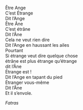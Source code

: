 Être Ange     
C’est Étrange     
Dit l’Ange     
Être Âne     
C’est étrâne     
Dit l’Âne     
Cela ne veut rien dire     
Dit l’Ange en haussant les ailes     
Pourtant     
Si étrange veut dire quelque chose     
étrâne est plus étrange qu’étrange     
dit l’Âne     
Étrange est !     
Dit l’Ange en tapant du pied     
Étranger vous-même     
Dit l’Âne     
Et il s’envole.     

_Fatras_

